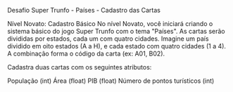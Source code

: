 Desafio Super Trunfo - Países - Cadastro das Cartas

Nível Novato: 
Cadastro Básico
No nível Novato, você iniciará criando o sistema básico do jogo Super Trunfo com o tema "Países". 
As cartas serão divididas por estados, cada um com quatro cidades. Imagine um país dividido em oito estados (A a H), e cada estado com quatro cidades (1 a 4). A combinação forma o código da carta (ex: A01, B02).

Cadastra duas cartas com os seguintes atributos:

População (int)
Área (float)
PIB (float)
Número de pontos turísticos (int)
